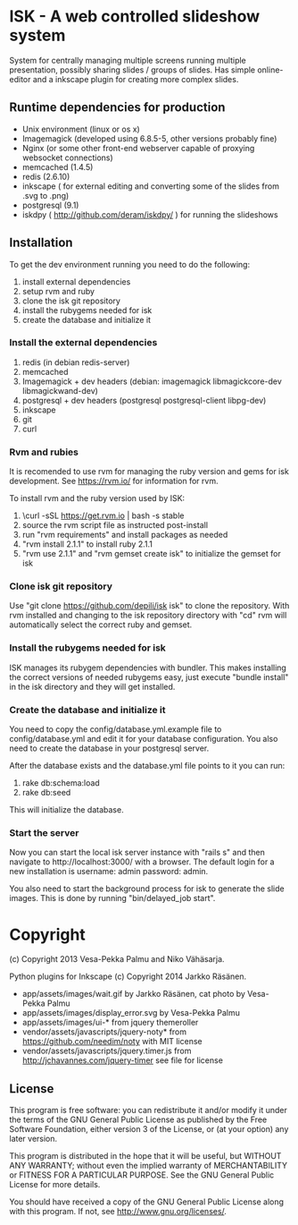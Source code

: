 # ISK - A web controlled slideshow system

System for centrally managing multiple screens running multiple presentation,
possibly sharing slides / groups of slides. Has simple online-editor and a
inkscape plugin for creating more complex slides.

## Runtime dependencies for production

 * Unix environment (linux or os x)
 * Imagemagick (developed using  6.8.5-5, other versions probably fine)
 * Nginx (or some other front-end webserver capable of proxying websocket connections)
 * memcached (1.4.5)
 * redis (2.6.10)
 * inkscape ( for external editing and converting some of the slides from .svg to .png)
 * postgresql (9.1)
 * iskdpy ( http://github.com/deram/iskdpy/ ) for running the slideshows

## Installation

To get the dev environment running you need to do the following:

1. install external dependencies
2. setup rvm and ruby
3. clone the isk git repository
4. install the rubygems needed for isk
5. create the database and initialize it

### Install the external dependencies

1. redis (in debian redis-server)
2. memcached
2. Imagemagick + dev headers (debian: imagemagick libmagickcore-dev libmagickwand-dev)
3. postgresql + dev headers (postgresql postgresql-client libpg-dev)
4. inkscape
5. git
6. curl

### Rvm and rubies

It is recomended to use rvm for managing the ruby version and gems for isk development. See https://rvm.io/ for information for rvm.

To install rvm and the ruby version used by ISK:

1. \curl -sSL https://get.rvm.io | bash -s stable
2. source the rvm script file as instructed post-install
3. run "rvm requirements" and install packages as needed
4. "rvm install 2.1.1" to install ruby 2.1.1
5. "rvm use 2.1.1" and "rvm gemset create isk" to initialize the gemset for isk 

### Clone isk git repository

Use "git clone https://github.com/depili/isk isk" to clone the repository. With rvm installed and changing to the isk repository directory with "cd" rvm will automatically select the correct ruby and gemset.

### Install the rubygems needed for isk

ISK manages its rubygem dependencies with bundler. This makes installing the correct versions of needed rubygems easy, just execute "bundle install" in the isk directory and they will get installed.

### Create the database and initialize it

You need to copy the config/database.yml.example file to config/database.yml and edit it for your database configuration. You also need to create the database in your postgresql server.

After the database exists and the database.yml file points to it you can run:

1. rake db:schema:load
2. rake db:seed

This will initialize the database.

### Start the server

Now you can start the local isk server instance with "rails s" and then navigate to http://localhost:3000/ with a browser. The default login for a new installation is username: admin password: admin.

You also need to start the background process for isk to generate the slide images. This is done by running "bin/delayed_job start".

# Copyright

(c) Copyright 2013 Vesa-Pekka Palmu and Niko Vähäsarja.

Python plugins for Inkscape (c) Copyright 2014 Jarkko Räsänen.

* app/assets/images/wait.gif by Jarkko Räsänen, cat photo by Vesa-Pekka Palmu
* app/assets/images/display_error.svg by Vesa-Pekka Palmu
* app/assets/images/ui-* from jquery themeroller
* vendor/assets/javascripts/jquery-noty* from https://github.com/needim/noty with MIT license
* vendor/assets/javascripts/jquery.timer.js from http://jchavannes.com/jquery-timer see file for license

License
-------

This program is free software: you can redistribute it and/or modify
it under the terms of the GNU General Public License as published by
the Free Software Foundation, either version 3 of the License, or
(at your option) any later version.
 
This program is distributed in the hope that it will be useful,
but WITHOUT ANY WARRANTY; without even the implied warranty of
MERCHANTABILITY or FITNESS FOR A PARTICULAR PURPOSE.  See the
GNU General Public License for more details.
 
You should have received a copy of the GNU General Public License
along with this program.  If not, see <http://www.gnu.org/licenses/>.
